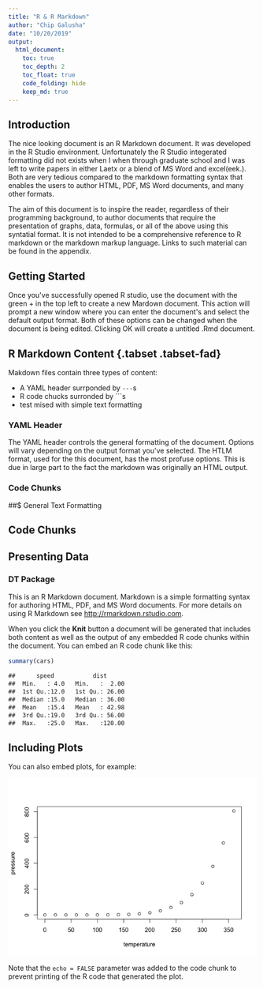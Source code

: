 ```yaml
---
title: "R & R Markdown"
author: "Chip Galusha"
date: "10/20/2019"
output: 
  html_document:
    toc: true
    toc_depth: 2
    toc_float: true
    code_folding: hide
    keep_md: true
---
```




## Introduction

The nice looking document is an R Markdown document. It was developed in the R Studio environment. Unfortunately the 
R Studio integerated formatting did not exists when I when through graduate school and I was left to write papers in
either Laetx or a blend of MS Word and excel(eek.). Both are very tedious compared to the markdown formatting syntax 
that enables the users to author HTML, PDF, MS Word documents, and many other formats. 

The aim of this document is to inspire the reader, regardless of their programming background, to author documents
that require the presentation of graphs, data, formulas, or all of the above using this syntatial format. It is not 
intended to be a comprehensive reference to R markdown or the markdown markup language. Links to such material can be 
found in the appendix.

## Getting Started 

Once you've successfully opened R studio, use the document with the green + in the top left to create a new 
Mardown document. This action will prompt a new window where you can enter the document's and select the default output
format. Both of these options can be changed when the document is being edited. Clicking OK will create a untitled
.Rmd document.

## R Markdown Content {.tabset .tabset-fad}
Makdown files contain three types of content:   
* A YAML header surrponded by `---`s   
* R code chucks surronded by ```s   
* test mised with simple text formatting   

### YAML Header
The YAML header controls the general formatting of the document. Options will vary depending on the output format you've
selected. The HTLM format, used for the this document, has the most profuse options. This is due in large part to the
fact the markdown was originally an HTML output.

### Code Chunks

##$ General Text Formatting



## Code Chunks

## Presenting Data
### DT Package







This is an R Markdown document. Markdown is a simple formatting syntax for authoring HTML, PDF, and MS Word documents. For more details on using R Markdown see <http://rmarkdown.rstudio.com>.

When you click the **Knit** button a document will be generated that includes both content as well as the output of any embedded R code chunks within the document. You can embed an R code chunk like this:


```r
summary(cars)
```

```
##      speed           dist       
##  Min.   : 4.0   Min.   :  2.00  
##  1st Qu.:12.0   1st Qu.: 26.00  
##  Median :15.0   Median : 36.00  
##  Mean   :15.4   Mean   : 42.98  
##  3rd Qu.:19.0   3rd Qu.: 56.00  
##  Max.   :25.0   Max.   :120.00
```

## Including Plots

You can also embed plots, for example:

![](isus706_markdown_intro_files/figure-html/pressure-1.png)<!-- -->

Note that the `echo = FALSE` parameter was added to the code chunk to prevent printing of the R code that generated the plot.
